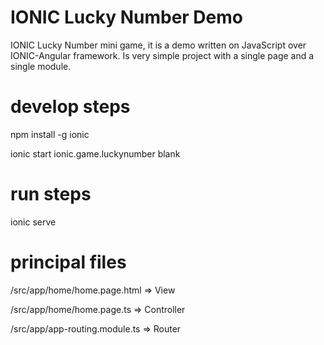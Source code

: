# IONIC Lucky Number Demo 
IONIC Lucky Number mini game, it is a demo written on JavaScript over IONIC-Angular framework. Is very simple project with a single page and a single module.

# develop steps
npm install -g ionic 

ionic start ionic.game.luckynumber blank

# run steps
ionic serve

# principal files
/src/app/home/home.page.html    => View

/src/app/home/home.page.ts		=> Controller
 
/src/app/app-routing.module.ts	=> Router